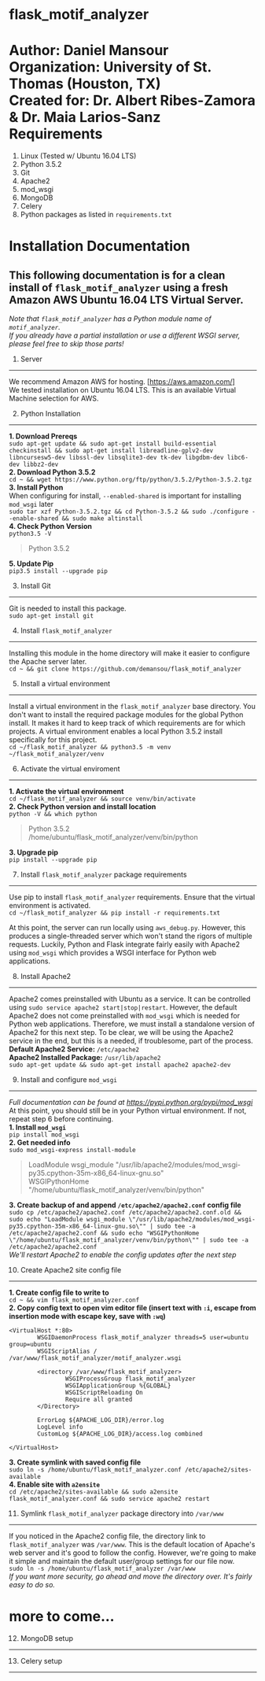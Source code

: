 flask_motif_analyzer
====================
  
  **Author:** Daniel Mansour  
  **Organization:** University of St. Thomas (Houston, TX)  
  **Created for:** Dr. Albert Ribes-Zamora & Dr. Maia Larios-Sanz  
Requirements
============

  1. Linux (Tested w/ Ubuntu 16.04 LTS)
  2. Python 3.5.2
  3. Git
  4. Apache2
  5. mod_wsgi
  6. MongoDB
  7. Celery
  8. Python packages as listed in `requirements.txt`
 
Installation Documentation
==========================
## This following documentation is for a clean install of `flask_motif_analyzer` using a fresh Amazon AWS Ubuntu 16.04 LTS Virtual Server.  
*Note that `flask_motif_analyzer` has a Python module name of `motif_analyzer`.*  
*If you already have a partial installation or use a different WSGI server, please feel free to skip those parts!*  

1. Server
---------

We recommend Amazon AWS for hosting. [https://aws.amazon.com/]  
We tested installation on Ubuntu 16.04 LTS. This is an available Virtual Machine selection for AWS.

2. Python Installation
----------------------

**1. Download Prereqs**  
`sudo apt-get update && sudo apt-get install build-essential checkinstall && sudo apt-get install libreadline-gplv2-dev libncursesw5-dev libssl-dev libsqlite3-dev tk-dev libgdbm-dev libc6-dev libbz2-dev`  
**2. Download Python 3.5.2**  
`cd ~ && wget https://www.python.org/ftp/python/3.5.2/Python-3.5.2.tgz`  
**3. Install Python**  
When configuring for install, `--enabled-shared` is important for installing `mod_wsgi` later  
`sudo tar xzf Python-3.5.2.tgz && cd Python-3.5.2 && sudo ./configure --enable-shared && sudo make altinstall`  
**4. Check Python Version**  
`python3.5 -V`  
> Python 3.5.2

**5. Update Pip**  
`pip3.5 install --upgrade pip`

3. Install Git
--------------
Git is needed to install this package.  
`sudo apt-get install git`

4. Install `flask_motif_analyzer`
---------------------------------
Installing this module in the home directory will make it easier to configure the Apache server later.  
`cd ~ && git clone https://github.com/demansou/flask_motif_analyzer`

5. Install a virtual environment
--------------------------------
Install a virtual environment in the `flask_motif_analyzer` base directory. You don't want to install the required package modules for the global Python install. It makes it hard to keep track of which requirements are for which projects. A virtual environment enables a local Python 3.5.2 install specifically for this project.  
`cd ~/flask_motif_analyzer && python3.5 -m venv ~/flask_motif_analyzer/venv`

6. Activate the virtual enviroment
----------------------------------
**1. Activate the virtual environment**  
`cd ~/flask_motif_analyzer && source venv/bin/activate`  
**2. Check Python version and install location**  
`python -V && which python`  
> Python 3.5.2  
> /home/ubuntu/flask_motif_analyzer/venv/bin/python

**3. Upgrade pip**  
`pip install --upgrade pip`  

7. Install `flask_motif_analyzer` package requirements
------------------------------------------------------
Use pip to install `flask_motif_analyzer` requirements. Ensure that the virtual environment is activated.  
`cd ~/flask_motif_analyzer && pip install -r requirements.txt`  

At this point, the server can run locally using `aws_debug.py`. However, this produces a single-threaded server which won't stand the rigors of multiple requests. Luckily, Python and Flask integrate fairly easily with Apache2 using `mod_wsgi` which provides a WSGI interface for Python web applications.

8. Install Apache2
------------------
Apache2 comes preinstalled with Ubuntu as a service. It can be controlled using `sudo service apache2 start|stop|restart`. However, the default Apache2 does not come preinstalled with `mod_wsgi` which is needed for Python web applications. Therefore, we must install a standalone version of Apache2 for this next step. To be clear, we will be using the Apache2 service in the end, but this is a needed, if troublesome, part of the process.  
**Default Apache2 Service:** `/etc/apache2`  
**Apache2 Installed Package:** `/usr/lib/apache2`  
`sudo apt-get update && sudo apt-get install apache2 apache2-dev`

9. Install and configure `mod_wsgi`
-----------------------------------
*Full documentation can be found at https://pypi.python.org/pypi/mod_wsgi*  
At this point, you should still be in your Python virtual environment. If not, repeat step 6 before continuing.  
**1. Install `mod_wsgi`**  
`pip install mod_wsgi`  
**2. Get needed info**  
`sudo mod_wsgi-express install-module`  
> LoadModule wsgi_module "/usr/lib/apache2/modules/mod_wsgi-py35.cpython-35m-x86_64-linux-gnu.so"  
> WSGIPythonHome "/home/ubuntu/flask_motif_analyzer/venv/bin/python"  

**3. Create backup of and append `/etc/apache2/apache2.conf` config file**  
`sudo cp /etc/apache2/apache2.conf /etc/apache2/apache2.conf.old && sudo echo "LoadModule wsgi_module \"/usr/lib/apache2/modules/mod_wsgi-py35.cpython-35m-x86_64-linux-gnu.so\"" | sudo tee -a /etc/apache2/apache2.conf && sudo echo "WSGIPythonHome \"/home/ubuntu/flask_motif_analyzer/venv/bin/python\"" | sudo tee -a /etc/apache2/apache2.conf`  
*We'll restart Apache2 to enable the config updates after the next step*

10. Create Apache2 site config file
-----------------------------------
**1. Create config file to write to**  
`cd ~ && vim flask_motif_analyzer.conf`  
**2. Copy config text to open vim editor file (insert text with `:i`, escape from insertion mode with escape key, save with `:wq`)**  
```
<VirtualHost *:80>
        WSGIDaemonProcess flask_motif_analyzer threads=5 user=ubuntu group=ubuntu
        WSGIScriptAlias / /var/www/flask_motif_analyzer/motif_analyzer.wsgi

        <directory /var/www/flask_motif_analyzer>
                WSGIProcessGroup flask_motif_analyzer
                WSGIApplicationGroup %{GLOBAL}
                WSGIScriptReloading On
                Require all granted
        </Directory>

        ErrorLog ${APACHE_LOG_DIR}/error.log
        LogLevel info
        CustomLog ${APACHE_LOG_DIR}/access.log combined

</VirtualHost>
```  
**3. Create symlink with saved config file**  
`sudo ln -s /home/ubuntu/flask_motif_analyzer.conf /etc/apache2/sites-available`  
**4. Enable site with `a2ensite`**  
`cd /etc/apache2/sites-available && sudo a2ensite flask_motif_analyzer.conf && sudo service apache2 restart`  

11. Symlink `flask_motif_analyzer` package directory into `/var/www`
--------------------------------------------------------------------
If you noticed in the Apache2 config file, the directory link to `flask_motif_analyzer` was `/var/www`. This is the default location of Apache's web server and it's good to follow the config. However, we're going to make it simple and maintain the default user/group settings for our file now.  
`sudo ln -s /home/ubuntu/flask_motif_analyzer /var/www`  
*If you want more security, go ahead and move the directory over. It's fairly easy to do so.*  

# more to come...
12. MongoDB setup
-----------------
13. Celery setup
----------------
